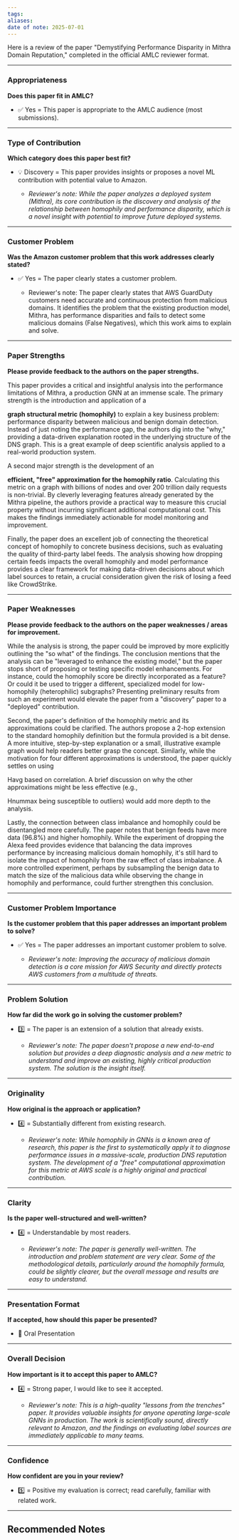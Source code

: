 ```yaml
---
tags: 
aliases: 
date of note: 2025-07-01
---
```

Here is a review of the paper "Demystifying Performance Disparity in Mithra Domain Reputation," completed in the official AMLC reviewer format.

---

### **Appropriateness**

**Does this paper fit in AMLC?**

- ✅ Yes = This paper is appropriate to the AMLC audience (most submissions).
    

---

### **Type of Contribution**

**Which category does this paper best fit?**

- 💡 Discovery = This paper provides insights or proposes a novel ML contribution with potential value to Amazon.
    
    - _Reviewer's note: While the paper analyzes a deployed system (Mithra), its core contribution is the discovery and analysis of the relationship between homophily and performance disparity, which is a novel insight with potential to improve future deployed systems._
        

---

### **Customer Problem**

**Was the Amazon customer problem that this work addresses clearly stated?**

- ✅ Yes = The paper clearly states a customer problem.
    
    - Reviewer's note: The paper clearly states that AWS GuardDuty customers need accurate and continuous protection from malicious domains. It identifies the problem that the existing production model, Mithra, has performance disparities and fails to detect some malicious domains (False Negatives), which this work aims to explain and solve.
        

---

### **Paper Strengths**

**Please provide feedback to the authors on the paper strengths.**

This paper provides a critical and insightful analysis into the performance limitations of Mithra, a production GNN at an immense scale. The primary strength is the introduction and application of a

**graph structural metric (homophily)** to explain a key business problem: performance disparity between malicious and benign domain detection. Instead of just noting the performance gap, the authors dig into the "why," providing a data-driven explanation rooted in the underlying structure of the DNS graph. This is a great example of deep scientific analysis applied to a real-world production system.

A second major strength is the development of an

**efficient, "free" approximation for the homophily ratio**. Calculating this metric on a graph with billions of nodes and over 200 trillion daily requests is non-trivial. By cleverly leveraging features already generated by the Mithra pipeline, the authors provide a practical way to measure this crucial property without incurring significant additional computational cost. This makes the findings immediately actionable for model monitoring and improvement.

Finally, the paper does an excellent job of connecting the theoretical concept of homophily to concrete business decisions, such as evaluating the quality of third-party label feeds. The analysis showing how dropping certain feeds impacts the overall homophily and model performance provides a clear framework for making data-driven decisions about which label sources to retain, a crucial consideration given the risk of losing a feed like CrowdStrike.

---

### **Paper Weaknesses**

**Please provide feedback to the authors on the paper weaknesses / areas for improvement.**

While the analysis is strong, the paper could be improved by more explicitly outlining the "so what" of the findings. The conclusion mentions that the analysis can be "leveraged to enhance the existing model," but the paper stops short of proposing or testing specific model enhancements. For instance, could the homophily score be directly incorporated as a feature? Or could it be used to trigger a different, specialized model for low-homophily (heterophilic) subgraphs? Presenting preliminary results from such an experiment would elevate the paper from a "discovery" paper to a "deployed" contribution.

Second, the paper's definition of the homophily metric and its approximations could be clarified. The authors propose a 2-hop extension to the standard homophily definition but the formula provided is a bit dense. A more intuitive, step-by-step explanation or a small, illustrative example graph would help readers better grasp the concept. Similarly, while the motivation for four different approximations is understood, the paper quickly settles on using

Havg​ based on correlation. A brief discussion on why the other approximations might be less effective (e.g.,

Hnumm​ax​ being susceptible to outliers) would add more depth to the analysis.

Lastly, the connection between class imbalance and homophily could be disentangled more carefully. The paper notes that benign feeds have more data (96.8%) and higher homophily. While the experiment of dropping the Alexa feed provides evidence that balancing the data improves performance by increasing malicious domain homophily, it's still hard to isolate the impact of homophily from the raw effect of class imbalance. A more controlled experiment, perhaps by subsampling the benign data to match the size of the malicious data while observing the change in homophily and performance, could further strengthen this conclusion.

---

### **Customer Problem Importance**

**Is the customer problem that this paper addresses an important problem to solve?**

- ✅ Yes = The paper addresses an important customer problem to solve.
    
    - _Reviewer's note: Improving the accuracy of malicious domain detection is a core mission for AWS Security and directly protects AWS customers from a multitude of threats._
        

---

### **Problem Solution**

**How far did the work go in solving the customer problem?**

- 3️⃣ = The paper is an extension of a solution that already exists.
    
    - _Reviewer's note: The paper doesn't propose a new end-to-end solution but provides a deep diagnostic analysis and a new metric to understand and improve an existing, highly critical production system. The solution is the insight itself._
        

---

### **Originality**

**How original is the approach or application?**

- 4️⃣ = Substantially different from existing research.
    
    - _Reviewer's note: While homophily in GNNs is a known area of research, this paper is the first to systematically apply it to diagnose performance issues in a massive-scale, production DNS reputation system. The development of a "free" computational approximation for this metric at AWS scale is a highly original and practical contribution._
        

---

### **Clarity**

**Is the paper well-structured and well-written?**

- 4️⃣ = Understandable by most readers.
    
    - _Reviewer's note: The paper is generally well-written. The introduction and problem statement are very clear. Some of the methodological details, particularly around the homophily formula, could be slightly clearer, but the overall message and results are easy to understand._
        

---

### **Presentation Format**

**If accepted, how should this paper be presented?**

- 🎤 Oral Presentation
    

---

### **Overall Decision**

**How important is it to accept this paper to AMLC?**

- 4️⃣ = Strong paper, I would like to see it accepted.
    
    - _Reviewer's note: This is a high-quality "lessons from the trenches" paper. It provides valuable insights for anyone operating large-scale GNNs in production. The work is scientifically sound, directly relevant to Amazon, and the findings on evaluating label sources are immediately applicable to many teams._
        

---

### **Confidence**

**How confident are you in your review?**

- 5️⃣ = Positive my evaluation is correct; read carefully, familiar with related work.


-----------
##  Recommended Notes